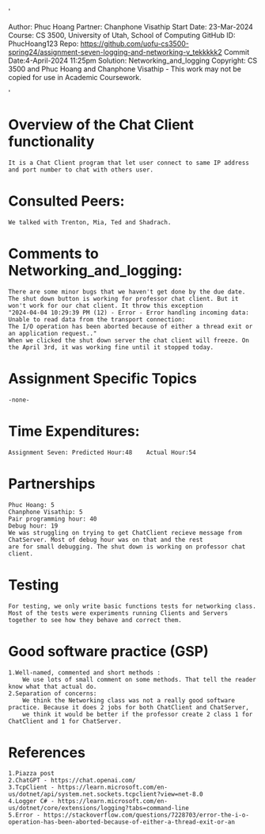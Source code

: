 '<summary>
Author:     Phuc Hoang
Partner:    Chanphone Visathip
Start Date: 23-Mar-2024
Course:     CS 3500, University of Utah, School of Computing
GitHub ID:  PhucHoang123
Repo:       https://github.com/uofu-cs3500-spring24/assignment-seven-logging-and-networking-v_tekkkkk2
Commit Date:4-April-2024 11:25pm
Solution:   Networking_and_logging
Copyright:  CS 3500 and Phuc Hoang and Chanphone Visathip - This work may not be copied for use in Academic Coursework.
</summary>'

# Overview of the Chat Client functionality
	It is a Chat Client program that let user connect to same IP address and port number to chat with others user.

# Consulted Peers:
	We talked with Trenton, Mia, Ted and Shadrach.
# Comments to  Networking_and_logging:
	There are some minor bugs that we haven't get done by the due date.
	The shut down button is working for professor chat client. But it won't work for our chat client. It throw this exception 
	"2024-04-04 10:29:39 PM (12) - Error - Error handling incoming data: Unable to read data from the transport connection: 
	The I/O operation has been aborted because of either a thread exit or an application request.."
	When we clicked the shut down server the chat client will freeze. On the April 3rd, it was working fine until it stopped today. 

# Assignment Specific Topics
	-none-
# Time Expenditures:
	Assignment Seven: Predicted Hour:48    Actual Hour:54

# Partnerships
	Phuc Hoang: 5 
	Chanphone Visathip: 5
	Pair programming hour: 40
	Debug hour: 19
	We was struggling on trying to get ChatClient recieve message from ChatServer. Most of debug hour was on that and the rest
	are for small debugging. The shut down is working on professor chat client.
# Testing
	For testing, we only write basic functions tests for networking class. Most of the tests were experiments running Clients and Servers together to see how they behave and correct them.

# Good software practice (GSP)	
	1.Well-named, commented and short methods : 
		We use lots of small comment on some methods. That tell the reader know what that actual do.
	2.Separation of concerns:
		We think the Networking class was not a really good software practice. Because it does 2 jobs for both ChatClient and ChatServer, 
		we think it would be better if the professor create 2 class 1 for ChatClient and 1 for ChatServer.
# References
	1.Piazza post
	2.ChatGPT - https://chat.openai.com/
	3.TcpClient - https://learn.microsoft.com/en-us/dotnet/api/system.net.sockets.tcpclient?view=net-8.0
	4.Logger C# - https://learn.microsoft.com/en-us/dotnet/core/extensions/logging?tabs=command-line
	5.Error - https://stackoverflow.com/questions/7228703/error-the-i-o-operation-has-been-aborted-because-of-either-a-thread-exit-or-an
	
